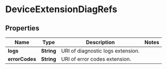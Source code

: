 
# DeviceExtensionDiagRefs

## Properties
Name | Type | Description | Notes
------------ | ------------- | ------------- | -------------
**logs** | **String** | URI of diagnostic logs extension. | 
**errorCodes** | **String** | URI of error codes extension. | 



